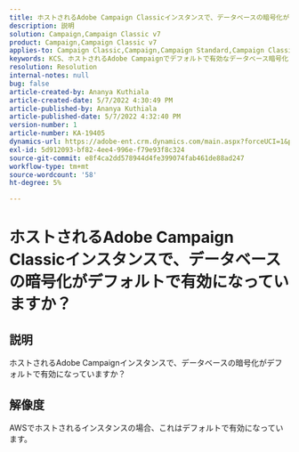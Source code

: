 ```yaml
---
title: ホストされるAdobe Campaign Classicインスタンスで、データベースの暗号化がデフォルトで有効になっていますか？
description: 説明
solution: Campaign,Campaign Classic v7
product: Campaign,Campaign Classic v7
applies-to: Campaign Classic,Campaign,Campaign Standard,Campaign Classic v7
keywords: KCS、ホストされるAdobe Campaignでデフォルトで有効なデータベース暗号化
resolution: Resolution
internal-notes: null
bug: false
article-created-by: Ananya Kuthiala
article-created-date: 5/7/2022 4:30:49 PM
article-published-by: Ananya Kuthiala
article-published-date: 5/7/2022 4:32:40 PM
version-number: 1
article-number: KA-19405
dynamics-url: https://adobe-ent.crm.dynamics.com/main.aspx?forceUCI=1&pagetype=entityrecord&etn=knowledgearticle&id=06cb3a0a-23ce-ec11-a7b5-0022480a8e40
exl-id: 5d912093-bf82-4ee4-996e-f79e93f8c324
source-git-commit: e8f4ca2dd578944d4fe399074fab461de88ad247
workflow-type: tm+mt
source-wordcount: '58'
ht-degree: 5%

---
```


# ホストされるAdobe Campaign Classicインスタンスで、データベースの暗号化がデフォルトで有効になっていますか？

## 説明

ホストされるAdobe Campaignインスタンスで、データベースの暗号化がデフォルトで有効になっていますか？

## 解像度


AWSでホストされるインスタンスの場合、これはデフォルトで有効になっています。
